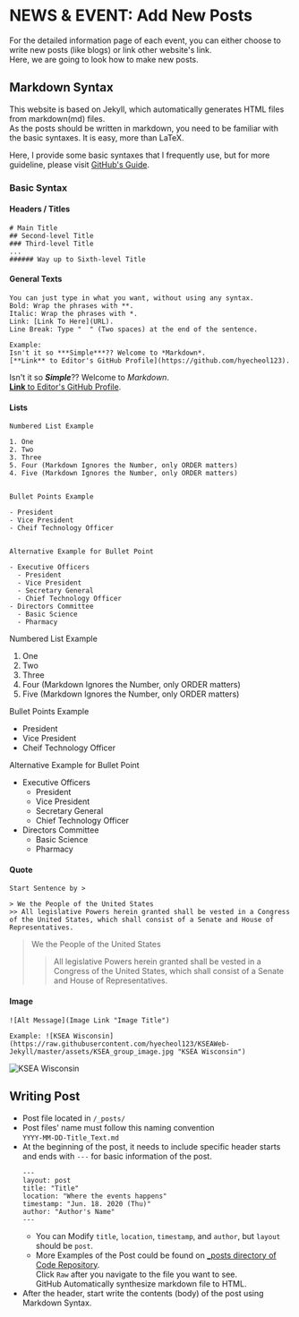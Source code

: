 # NEWS & EVENT: Add New Posts  

For the detailed information page of each event, you can either choose to write new posts (like blogs) or link other website's link.  
Here, we are going to look how to make new posts.


## Markdown Syntax  

This website is based on Jekyll, which automatically generates HTML files from markdown(md) files.  
As the posts should be written in markdown, you need to be familiar with the basic syntaxes.
It is easy, more than LaTeX.  

Here, I provide some basic syntaxes that I frequently use, but for more guideline, please visit [GitHub's Guide](https://guides.github.com/features/mastering-markdown/).  

### Basic Syntax

#### Headers / Titles
```
# Main Title
## Second-level Title
### Third-level Title
...
###### Way up to Sixth-level Title
```

#### General Texts
```
You can just type in what you want, without using any syntax.  
Bold: Wrap the phrases with **.  
Italic: Wrap the phrases with *.  
Link: [Link To Here](URL).
Line Break: Type "  " (Two spaces) at the end of the sentence.

Example:
Isn't it so ***Simple***?? Welcome to *Markdown*.  
[**Link** to Editor's GitHub Profile](https://github.com/hyecheol123).
```
Isn't it so ***Simple***?? Welcome to *Markdown*.  
[**Link** to Editor's GitHub Profile](https://github.com/hyecheol123).  

#### Lists
```
Numbered List Example

1. One
2. Two
3. Three
5. Four (Markdown Ignores the Number, only ORDER matters)
4. Five (Markdown Ignores the Number, only ORDER matters)


Bullet Points Example

- President
- Vice President
- Cheif Technology Officer


Alternative Example for Bullet Point

- Executive Officers
  - President
  - Vice President
  - Secretary General
  - Chief Technology Officer
- Directors Committee
  - Basic Science
  - Pharmacy
```

Numbered List Example

1. One
2. Two
3. Three
5. Four (Markdown Ignores the Number, only ORDER matters)
4. Five (Markdown Ignores the Number, only ORDER matters)


Bullet Points Example

- President
- Vice President
- Cheif Technology Officer


Alternative Example for Bullet Point

- Executive Officers
  - President
  - Vice President
  - Secretary General
  - Chief Technology Officer
- Directors Committee
  - Basic Science
  - Pharmacy

#### Quote
```
Start Sentence by >

> We the People of the United States
>> All legislative Powers herein granted shall be vested in a Congress of the United States, which shall consist of a Senate and House of Representatives.
```

> We the People of the United States
>> All legislative Powers herein granted shall be vested in a Congress of the United States, which shall consist of a Senate and House of Representatives.

#### Image
```
![Alt Message](Image Link "Image Title")

Example: ![KSEA Wisconsin](https://raw.githubusercontent.com/hyecheol123/KSEAWeb-Jekyll/master/assets/KSEA_group_image.jpg "KSEA Wisconsin")
```

![KSEA Wisconsin](https://raw.githubusercontent.com/hyecheol123/KSEAWeb-Jekyll/master/assets/KSEA_group_image.jpg "KSEA Wisconsin")


## Writing Post
- Post file located in `/_posts/`
- Post files' name must follow this naming convention  
  `YYYY-MM-DD-Title_Text.md`
- At the beginning of the post, it needs to include specific header starts and ends with `---` for basic information of the post.
  ```
  ---
  layout: post
  title: "Title"
  location: "Where the events happens"
  timestamp: "Jun. 18. 2020 (Thu)"
  author: "Author's Name"
  ---
  ```
  - You can Modify `title`, `location`, `timestamp`, and `author`, but `layout` should be `post`.
  - More Examples of the Post could be found on [_posts directory of Code Repository](https://github.com/hyecheol123/KSEAWeb-Jekyll/tree/master/_posts).  
    Click `Raw` after you navigate to the file you want to see.  
    GitHub Automatically synthesize markdown file to HTML.
- After the header, start write the contents (body) of the post using Markdown Syntax.